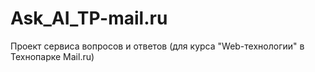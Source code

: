 # Ask_AI_TP-mail.ru
Проект сервиса вопросов и ответов (для курса "Web-технологии" в Технопарке Mail.ru)
